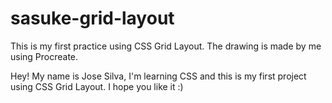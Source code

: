 # sasuke-grid-layout
This is my first practice using CSS Grid Layout. The drawing is made by me using Procreate.

Hey! My name is Jose Silva, I'm learning CSS and this is my first project using CSS Grid Layout.
I hope you like it :)
